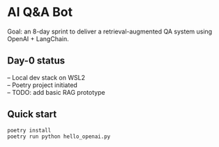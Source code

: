 # AI Q&A Bot

Goal: an 8-day sprint to deliver a retrieval-augmented QA system using OpenAI + LangChain.

## Day-0 status
– Local dev stack on WSL2  
– Poetry project initiated  
– TODO: add basic RAG prototype

## Quick start
```bash
poetry install
poetry run python hello_openai.py
